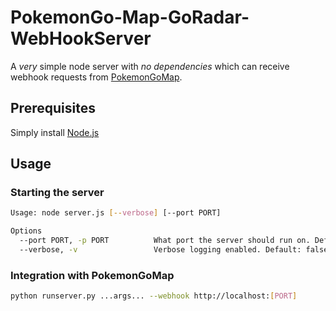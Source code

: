 # PokemonGo-Map-GoRadar-WebHookServer

A *very* simple node server with *no dependencies* which can receive 
webhook requests from [PokemonGoMap](https://github.com/PokemonGoMap/PokemonGo-Map). 
 
## Prerequisites
 
Simply install [Node.js](https://nodejs.org/en/download/)
 
## Usage

### Starting the server

```bash
Usage: node server.js [--verbose] [--port PORT]

Options
  --port PORT, -p PORT          What port the server should run on. Default: 8080
  --verbose, -v                 Verbose logging enabled. Default: false
```
  
### Integration with PokemonGoMap

```bash
python runserver.py ...args... --webhook http://localhost:[PORT] 
```